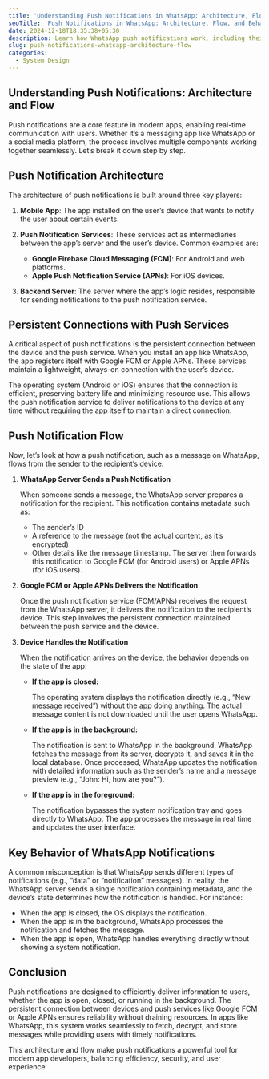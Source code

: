 ```yaml
---
title: 'Understanding Push Notifications in WhatsApp: Architecture, Flow, and Behavior'
seoTitle: 'Push Notifications in WhatsApp: Architecture, Flow, and Behavior'
date: 2024-12-18T18:35:38+05:30
description: Learn how WhatsApp push notifications work, including their architecture, connection with FCM/APNs, and message handling flow on your device.
slug: push-notifications-whatsapp-architecture-flow
categories:
  - System Design
---
```

## Understanding Push Notifications: Architecture and Flow

Push notifications are a core feature in modern apps, enabling real-time communication with users. Whether it’s a messaging app like WhatsApp or a social media platform, the process involves multiple components working together seamlessly. Let’s break it down step by step.

## Push Notification Architecture

The architecture of push notifications is built around three key players:

1. **Mobile App**: The app installed on the user’s device that wants to notify the user about certain events.

2. **Push Notification Services**: These services act as intermediaries between the app’s server and the user’s device. Common examples are:
	* **Google Firebase Cloud Messaging (FCM)**: For Android and web platforms.
	* **Apple Push Notification Service (APNs)**: For iOS devices.

3. **Backend Server**: The server where the app’s logic resides, responsible for sending notifications to the push notification service.

## Persistent Connections with Push Services

A critical aspect of push notifications is the persistent connection between the device and the push service. When you install an app like WhatsApp, the app registers itself with Google FCM or Apple APNs. These services maintain a lightweight, always-on connection with the user’s device.

The operating system (Android or iOS) ensures that the connection is efficient, preserving battery life and minimizing resource use. This allows the push notification service to deliver notifications to the device at any time without requiring the app itself to maintain a direct connection.

## Push Notification Flow

Now, let’s look at how a push notification, such as a message on WhatsApp, flows from the sender to the recipient’s device.

1. **WhatsApp Server Sends a Push Notification**
	
	When someone sends a message, the WhatsApp server prepares a notification for the recipient. This notification contains metadata such as:
	* The sender’s ID
	* A reference to the message (not the actual content, as it’s encrypted)
	* Other details like the message timestamp.
	The server then forwards this notification to Google FCM (for Android users) or Apple APNs (for iOS users).

2. **Google FCM or Apple APNs Delivers the Notification**
	
	Once the push notification service (FCM/APNs) receives the request from the WhatsApp server, it delivers the notification to the recipient’s device. This step involves the persistent connection maintained between the push service and the device.

3. **Device Handles the Notification**

	When the notification arrives on the device, the behavior depends on the state of the app:

	* **If the app is closed:**

		The operating system displays the notification directly (e.g., “New message received”) without the app doing anything. The actual message content is not downloaded until the user opens WhatsApp.

	* **If the app is in the background:**

		The notification is sent to WhatsApp in the background. WhatsApp fetches the message from its server, decrypts it, and saves it in the local database. Once processed, WhatsApp updates the notification with detailed information such as the sender’s name and a message preview (e.g., “John: Hi, how are you?”).

	* **If the app is in the foreground:**

		The notification bypasses the system notification tray and goes directly to WhatsApp. The app processes the message in real time and updates the user interface.

## Key Behavior of WhatsApp Notifications

A common misconception is that WhatsApp sends different types of notifications (e.g., “data” or “notification” messages). In reality, the WhatsApp server sends a single notification containing metadata, and the device’s state determines how the notification is handled. For instance:

* When the app is closed, the OS displays the notification.
* When the app is in the background, WhatsApp processes the notification and fetches the message.
* When the app is open, WhatsApp handles everything directly without showing a system notification.

## Conclusion

Push notifications are designed to efficiently deliver information to users, whether the app is open, closed, or running in the background. The persistent connection between devices and push services like Google FCM or Apple APNs ensures reliability without draining resources. In apps like WhatsApp, this system works seamlessly to fetch, decrypt, and store messages while providing users with timely notifications.

This architecture and flow make push notifications a powerful tool for modern app developers, balancing efficiency, security, and user experience.